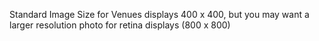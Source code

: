 Standard Image Size for Venues displays 400 x 400, but you may want a larger resolution photo for retina displays (800 x 800)